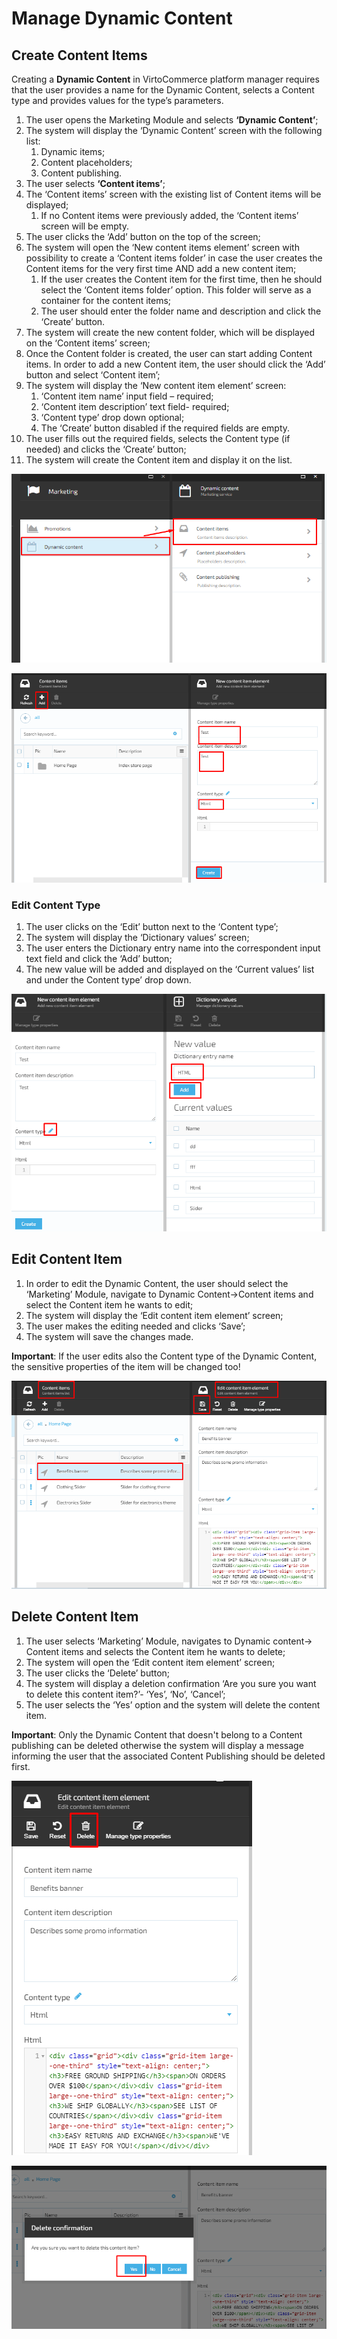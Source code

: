 # Manage Dynamic Content

## Create Content Items

Creating a **Dynamic Content** in VirtoCommerce platform manager requires that the user provides a name for the Dynamic Content, selects a Content type and provides values for the type’s parameters.

1. The user opens the Marketing Module and selects **‘Dynamic Content’**;
1. The system will display the ‘Dynamic Content’ screen with the following list:  
     1. Dynamic items;
     1. Content placeholders;
     1. Content publishing.  
1. The user selects **‘Content items’**;
1. The ‘Content items’ screen with the existing list of Content items will be displayed;  
     1. If no Content items were previously added, the ‘Content items’ screen will be empty.
1. The user clicks the ‘Add’ button on the top of the screen;
1. The system will open the ‘New content items element’ screen with possibility to create a ‘Content items folder’ in case the user creates the Content items for the very first time AND add a new content item;
     1. If the user creates the Content item for the first time, then he should select the ‘Content items folder’ option. This folder will serve as a container for the content items;
     1. The user should enter the folder name and description and click the ‘Create’ button.
1. The system will create the new content folder, which will be displayed on the ‘Content items’ screen;
1. Once the Content folder is created, the user can start adding Content items. In order to add a new Content item, the user should click the ‘Add’ button and select ‘Content item’;
1. The system will display the ‘New content item element’ screen:
     1. ‘Content item name’ input field – required;
     1. ‘Content item description’ text field- required;
     1. ‘Content type’ drop down optional;
     1. The ‘Create’ button disabled if the required fields are empty.  
1. The user fills out the required fields, selects the Content type (if needed) and clicks the ‘Create’ button;
1. The system will create the Content item and display it on the list.  

![Fig. Dynamic Content](media/screen-dynamic-content.png)

![Fig. Add Content Item](media/screen-add-content-item.png)

### Edit Content Type

1. The user clicks on the ‘Edit’ button next to the ‘Content type’;
1. The system will display the ‘Dictionary values’ screen;
1. The user enters the Dictionary entry name into the correspondent input text field and click the ‘Add’ button;
1. The new value will be added and displayed on the ‘Current values’ list and under the Content type’ drop down.

![Edit Content Type](media/screen-edit-content-type.png)

## Edit Content Item

1. In order to edit the Dynamic Content, the user should select the ‘Marketing’ Module, navigate to Dynamic Content->Content items and select the Content item he wants to edit;
1. The system will display the ‘Edit content item element’ screen;
1. The user makes the editing needed and clicks ‘Save’;
1. The system will save the changes made.  

**Important**: If the user edits also the Content type of the Dynamic Content, the sensitive properties of the item will be changed too!

![Fig. Edit Content Item](media/screen-edit-content-item.png)

## Delete Content Item

1. The user selects ‘Marketing’ Module, navigates to Dynamic content-> Content items and selects the Content item he wants to delete;
1. The system will open the ‘Edit content item element’ screen;
1. The user clicks the ‘Delete’ button;
1. The system will display a deletion confirmation ‘Are you sure you want to delete this content item?’- ‘Yes’, ‘No’, ‘Cancel’;
1. The user selects the ‘Yes’ option and the system will delete the content item.  

**Important**: Only the Dynamic Content that doesn't belong to a Content publishing can be deleted otherwise the system will display a message informing the user that the associated Content Publishing should be deleted first.

![Fig. Delete Content Item](media/screen-delete-content-item.png)

![Fig. Confirm Deletion](media/screen-confirm-deletion.png)